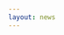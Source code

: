 ```yaml
---
layout: news
---
```

[comment]: # (The recent news can be edited in the file: /_includes/news_recent.md)
[comment]: # (The archived news can be edited in the file: /_includes/news_archive.md)
